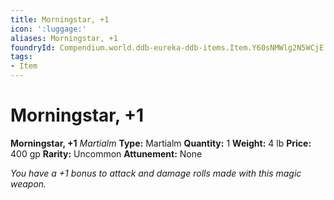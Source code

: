 ```yaml
---
title: Morningstar, +1
icon: ':luggage:'
aliases: Morningstar, +1
foundryId: Compendium.world.ddb-eureka-ddb-items.Item.Y60sNMWlg2N5WCjE
tags:
- Item
---
```


# Morningstar, +1

**Morningstar, +1**
_Martialm_
**Type:** Martialm
**Quantity:** 1
**Weight:** 4 lb
**Price:** 400 gp
**Rarity:** Uncommon
**Attunement:** None

*You have a +1 bonus to attack and damage rolls made with this magic weapon.*